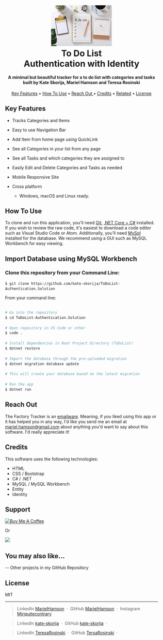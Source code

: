 <h1 align="center">
  <br>
  <a href="https://github.com/kate-skorija/ToDoList-Authentication.Solution"><img src="ToDoList/Views/Shared/img/logo.jpg" alt="To Do List" width="200"></a>
  <br>
  To Do List
  <br>
  Authentication with Identity
  <br>
</h1>

<h4 align="center">A minimal but beautiful tracker for a to do list with categories and tasks built by Kate Skorija, Mariel Hamson and Teresa Rosinski</h4>

<p align="center">
  <a href="#key-features">Key Features</a> •
  <a href="#how-to-use">How To Use</a> •
  <a href="#reach-out"> Reach Out </a> •
  <a href="#credits">Credits</a> •
  <a href="#you-may-also-like">Related</a> •
  <a href="#license">License</a>
</p>

## Key Features

- Tracks Categories and Items
- Easy to use Navigation Bar
- Add Item from home page using QuickLink
- See all Categories in your list from any page
- See all Tasks and which categories they are assigned to
- Easily Edit and Delete Categories and Tasks as needed
- Mobile Responsive Site

- Cross platform
  - Windows, macOS and Linux ready.

## How To Use

To clone and run this application, you'll need [Git](https://git-scm.com), [.NET Core + C#](https://dotnet.microsoft.com/download) installed. If you wish to review the raw code, it's easiest to download a code editor such as Visual Studio Code or Atom. Additionally, you'll need [MySql](https://dev.mysql.com/downloads/file/?id=484914) installed for the database. We recommend using a GUI such as MySQL Workbench for easy viewing.

## Import Database using MySQL Workbench

### Clone this repository from your Command Line:

`$ git clone https://github.com/kate-skorija/ToDoList-Authentication.Solution`

From your command line:

```bash

# Go into the repository
$ cd ToDoList-Authentication.Solution

# Open repository in VS Code or other
$ code .

# Install dependencies in Root Project Directory (ToDoList)
$ dotnet restore

# Import the database through the pre-uploaded migration
$ dotnet migration database update

# This will create your database based on the latest migration

# Run the app
$ dotnet run
```

## Reach Out

The Factory Tracker is an [emailware](https://en.wiktionary.org/wiki/emailware). Meaning, if you liked using this app or it has helped you in any way, I'd like you send me an email at <mariel.hamson@gmail.com> about anything you'd want to say about this software. I'd really appreciate it!

## Credits

This software uses the following technologies:

- HTML
- CSS / Bootstrap
- C# / .NET
- MySQL / MySQL Workbench
- Entity
- Identity

## Support

<a href="https://www.buymeacoffee.com/" target="_blank"><img src="https://www.buymeacoffee.com/assets/img/custom_images/purple_img.png" alt="Buy Me A Coffee" style="height: 41px !important;width: 174px !important;box-shadow: 0px 3px 2px 0px rgba(190, 190, 190, 0.5) !important;-webkit-box-shadow: 0px 3px 2px 0px rgba(190, 190, 190, 0.5) !important;" ></a>

<p>Or</p>

<a href="https://www.patreon.com/">
	<img src="https://c5.patreon.com/external/logo/become_a_patron_button@2x.png" width="160">
</a>

## You may also like...

-- Other projects in my GitHub Repository

## License

MIT

---

> LinkedIn [MarielHamson](https://www.linkedin.com/MarielHamson) &nbsp;&middot;&nbsp;
> GitHub [MarielHamson](https://github.com/MarielHamson) &nbsp;&middot;&nbsp;
> Instagram [Miriquitecontrary](https://instagram.com/miriquitecontrary)

> LinkedIn [kate-skorija](https://www.linkedin.com/kate-skorija) &nbsp;&middot;&nbsp;
> GitHub [kate-skorija](https://github.com/kate-skorija) &nbsp;&middot;&nbsp;

> LinkedIn [TeresaRosinski](https://www.linkedin.com/in/teresarosinski/) &nbsp;&middot;&nbsp;
> GitHub [TersaRosinski](https://github.com/TeresaRosinski) &nbsp;&middot;&nbsp;